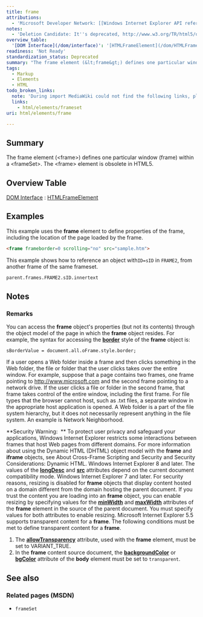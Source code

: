 ```yaml
---
title: frame
attributions:
  - 'Microsoft Developer Network: [[Windows Internet Explorer API reference](http://msdn.microsoft.com/en-us/library/ie/hh828809%28v=vs.85%29.aspx) Article]'
notes:
  - 'Deletion Candidate: It''s deprecated, http://www.w3.org/TR/html5/obsolete.html#non-conforming-features'
overview_table:
  '[DOM Interface](/dom/interface)': '[HTMLFrameElement](/dom/HTMLFrameElement)'
readiness: 'Not Ready'
standardization_status: Deprecated
summary: "The frame element (&lt;frame&gt;) defines one particular window (frame) within a &lt;frameSet&gt;.\nThe &lt;frame&gt; element is obsolete in HTML5.\n"
tags:
  - Markup
  - Elements
  - HTML
todo_broken_links:
  note: 'During import MediaWiki could not find the following links, please fix and adjust this list.'
  links:
    - html/elements/frameset
uri: html/elements/frame

---
```

## Summary

The frame element (&lt;frame&gt;) defines one particular window (frame) within a &lt;frameSet&gt;. The &lt;frame&gt; element is obsolete in HTML5.

## Overview Table

[DOM Interface](/dom/interface)
:   [HTMLFrameElement](/dom/HTMLFrameElement)

## Examples

This example uses the **frame** element to define properties of the frame, including the location of the page loaded by the frame.

``` html
<frame frameborder=0 scrolling="no" src="sample.htm">
```

This example shows how to reference an object with`ID=sID` in `FRAME2`, from another frame of the same frameset.

``` html
parent.frames.FRAME2.sID.innertext
```

## Notes

### Remarks

You can access the **frame** object's properties (but not its contents) through the object model of the page in which the **frame** object resides. For example, the syntax for accessing the [**border**](/css/properties/border) style of the **frame** object is:

    sBorderValue = document.all.oFrame.style.border;

If a user opens a Web folder inside a frame and then clicks something in the Web folder, the file or folder that the user clicks takes over the entire window. For example, suppose that a page contains two frames, one frame pointing to <http://www.microsoft.com> and the second frame pointing to a network drive. If the user clicks a file or folder in the second frame, that frame takes control of the entire window, including the first frame. For file types that the browser cannot host, such as .txt files, a separate window in the appropriate host application is opened. A Web folder is a part of the file system hierarchy, but it does not necessarily represent anything in the file system. An example is Network Neighborhood.

**Security Warning:  ** To protect user privacy and safeguard your applications, Windows Internet Explorer restricts some interactions between frames that host Web pages from different domains. For more information about using the Dynamic HTML (DHTML) object model with the **frame** and **iframe** objects, see About Cross-Frame Scripting and Security and Security Considerations: Dynamic HTML. Windows Internet Explorer 8 and later. The values of the [**longDesc**](/html/attributes/longDesc) and [**src**](/html/attributes/src_(iframe,_embed,_xml)) attributes depend on the current document compatibility mode. Windows Internet Explorer 7 and later. For security reasons, resizing is disabled for **frame** objects that display content hosted on a domain different from the domain hosting the parent document. If you trust the content you are loading into an **frame** object, you can enable resizing by specifying values for the [**minWidth**](/css/properties/min-width) and [**maxWidth**](/css/properties/max-width) attributes of the **frame** element in the source of the parent document. You must specify values for both attributes to enable resizing. Microsoft Internet Explorer 5.5 supports transparent content for a **frame**. The following conditions must be met to define transparent content for a **frame**.

1.  The [**allowTransparency**](/html/attributes/allowTransparency) attribute, used with the **frame** element, must be set to VARIANT\_TRUE.
2.  In the **frame** content source document, the [**backgroundColor**](/css/properties/background-color) or [**bgColor**](/html/attributes/bgColor) attribute of the **body** element must be set to `transparent`.

## See also

### Related pages (MSDN)

-   `frameSet`

